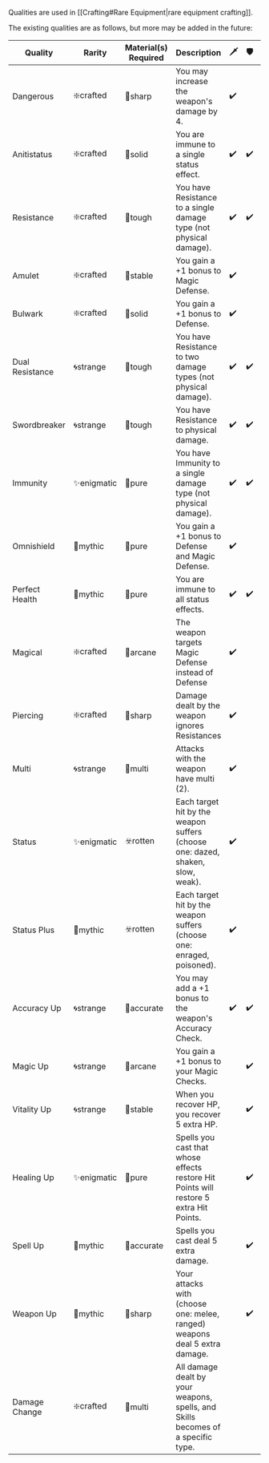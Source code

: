 Qualities are used in [[Crafting#Rare Equipment|rare equipment crafting]].

The existing qualities are as follows, but more may be added in the future:

| Quality         | Rarity     | Material(s) Required | Description                                                                              | 🗡️ | 🛡️ | 💍  |
| --------------- | ---------- | -------------------- | ---------------------------------------------------------------------------------------- | --- | --- | --- |
| Dangerous       | ❇️crafted  | 🔺sharp              | You may increase the weapon's damage by 4.                                               | ✔️  |     |     |
| Anitistatus     | ❇️crafted  | 🔳solid              | You are immune to a single status effect.                                                | ✔️  | ✔️  | ✔️  |
| Resistance      | ❇️crafted  | 👊tough              | You have Resistance to a single damage type (not physical damage).                       | ✔️  | ✔️  | ✔️  |
| Amulet          | ❇️crafted  | 🔗stable             | You gain a +1 bonus to Magic Defense.                                                    | ✔️  |     | ✔️  |
| Bulwark         | ❇️crafted  | 🔳solid              | You gain a +1 bonus to Defense.                                                          | ✔️  |     | ✔️  |
| Dual Resistance | 🌀strange  | 👊tough              | You have Resistance to two damage types (not physical damage).                           | ✔️  | ✔️  | ✔️  |
| Swordbreaker    | 🌀strange  | 👊tough              | You have Resistance to physical damage.                                                  | ✔️  | ✔️  | ✔️  |
| Immunity        | ✨enigmatic | 🪽pure               | You have Immunity to a single damage type (not physical damage).                         | ✔️  | ✔️  | ✔️  |
| Omnishield      | 🌠mythic   | 🪽pure               | You gain a +1 bonus to Defense and Magic Defense.                                        | ✔️  |     | ✔️  |
| Perfect Health  | 🌠mythic   | 🪽pure               | You are immune to all status effects.                                                    | ✔️  | ✔️  | ✔️  |
| Magical         | ❇️crafted  | 🔮arcane             | The weapon targets Magic Defense instead of Defense                                      | ✔️  |     |     |
| Piercing        | ❇️crafted  | 🔺sharp              | Damage dealt by the weapon ignores Resistances                                           | ✔️  |     |     |
| Multi           | 🌀strange  | 💠multi              | Attacks with the weapon have multi (2).                                                  | ✔️  |     |     |
| Status          | ✨enigmatic | ☣️rotten             | Each target hit by the weapon suffers (choose one: dazed, shaken, slow, weak).           | ✔️  |     |     |
| Status Plus     | 🌠mythic   | ☣️rotten             | Each target hit by the weapon suffers (choose one: enraged, poisoned).                   | ✔️  |     |     |
| Accuracy Up     | 🌀strange  | 🎯accurate           | You may add a +1 bonus to the weapon's Accuracy Check.                                   | ✔️  | ✔️  | ✔️  |
| Magic Up        | 🌀strange  | 🔮arcane             | You gain a +1 bonus to your Magic Checks.                                                |     | ✔️  | ✔️  |
| Vitality Up     | 🌀strange  | 🔗stable             | When you recover HP, you recover 5 extra HP.                                             |     | ✔️  | ✔️  |
| Healing Up      | ✨enigmatic | 🪽pure               | Spells you cast that whose effects restore Hit Points will restore 5 extra Hit Points.   |     | ✔️  | ✔️  |
| Spell Up        | 🌠mythic   | 🎯accurate           | Spells you cast deal 5 extra damage.                                                     |     | ✔️  | ✔️  |
| Weapon Up       | 🌠mythic   | 🔺sharp              | Your attacks with (choose one: melee, ranged) weapons deal 5 extra damage.               |     | ✔️  | ✔️  |
| Damage Change   | ❇️crafted  | 💠multi              | All damage dealt by your weapons, spells, and Skills becomes of a specific type.         |     |     | ✔️  |
